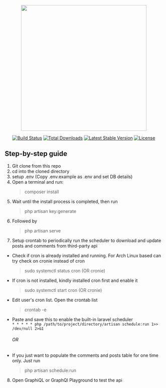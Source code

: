 <p align="center"><a href="https://laravel.com" target="_blank"><img src="https://raw.githubusercontent.com/laravel/art/master/logo-lockup/5%20SVG/2%20CMYK/1%20Full%20Color/laravel-logolockup-cmyk-red.svg" width="400"></a></p>

<p align="center">
<a href="https://travis-ci.org/laravel/framework"><img src="https://travis-ci.org/laravel/framework.svg" alt="Build Status"></a>
<a href="https://packagist.org/packages/laravel/framework"><img src="https://img.shields.io/packagist/dt/laravel/framework" alt="Total Downloads"></a>
<a href="https://packagist.org/packages/laravel/framework"><img src="https://img.shields.io/packagist/v/laravel/framework" alt="Latest Stable Version"></a>
<a href="https://packagist.org/packages/laravel/framework"><img src="https://img.shields.io/packagist/l/laravel/framework" alt="License"></a>
</p>

## Step-by-step guide

1. Git clone from this repo<br>
2. cd into the cloned directory<br>
3. setup .env (Copy .env.example as .env and set DB details)<br>
4. Open a terminal and run:
    > composer install<br>
5. Wait until the install process is completed, then run
    > php artisan key:generate<br>
6. Followed by
    > php artisan serve<br>
7. Setup crontab to periodically run the scheduler to download and update posts and comments from third-party api
*   Check if cron is already installed and running. For Arch Linux based can try check on cronie instead of cron
    > sudo systemctl status cron (OR cronie)
*   If cron is not installed, kindly installed cron first and enable it
    > sudo systemctl start cron (OR cronie)
*   Edit user's cron list. Open the crontab list
    > crontab -e
*   Paste and save this to enable the built-in laravel scheduler<br>
    `* * * * * php /path/to/project/directory/artisan schedule:run 1>> /dev/null 2>&1`
    <h6>OR</h6>
*   If you just want to populate the comments and posts table for one time only. Just run
    > php artisan schedule:run<br>
8. Open GraphiQL or GraphQl Playground to test the api
